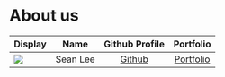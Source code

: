 # About us

Display |   Name   |            Github Profile             | Portfolio 
--------|:--------:|:-------------------------------------:|:---------:
![](https://via.placeholder.com/100.png?text=Photo) | Sean Lee | [Github](https://github.com/sean6369) | [Portfolio](team/seanlee.md)